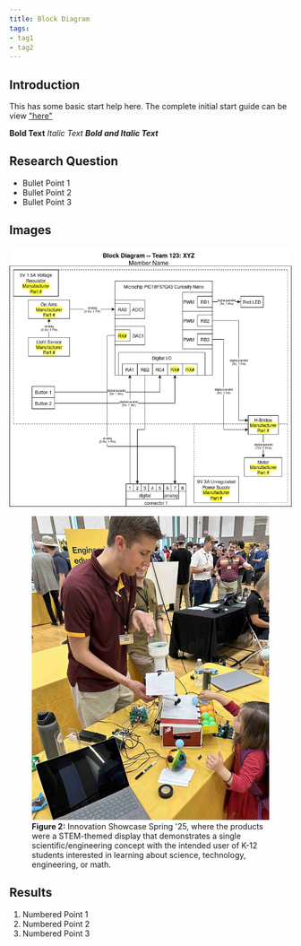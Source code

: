 ```yaml
---
title: Block Diagram
tags:
- tag1
- tag2
---
```


## Introduction
This has some basic start help here. The complete initial start guide can be view ["here"](https://embedded-systems-design.github.io/EGR304DatasheetTemplate/03-Schematic/schematic/)

**Bold Text**
_Italic Text_
**_Bold and Italic Text_**

## Research Question

* Bullet Point 1
* Bullet Point 2
* Bullet Point 3

## Images

![Example of Indivial Block diagram ](individual-block-diagram.png)


<figure>
    <img src="../image/innovation_showcase_Sp-2025.jpg">
    <figcaption><strong>Figure 2:</strong> Innovation Showcase Spring '25, where the products were a STEM-themed display that demonstrates a single scientific/engineering concept with the intended user of K-12 students interested in learning about science, technology, engineering, or math.</figcaption>
</figure>

## Results

1. Numbered Point 1
1. Numbered Point 2
1. Numbered Point 3

